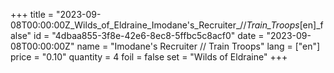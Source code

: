 +++
title = "2023-09-08T00:00:00Z_Wilds_of_Eldraine_Imodane's_Recruiter_//_Train_Troops_[en]_false"
id = "4dbaa855-3f8e-42e6-8ec8-5ffbc5c8acf0"
date = "2023-09-08T00:00:00Z"
name = "Imodane's Recruiter // Train Troops"
lang = ["en"]
price = "0.10"
quantity = 4
foil = false
set = "Wilds of Eldraine"
+++
